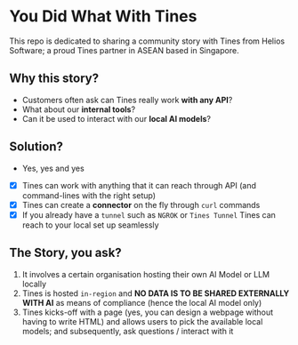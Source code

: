 # You Did What With Tines
This repo is dedicated to sharing a community story with Tines from Helios Software; a proud Tines partner in ASEAN based in Singapore.

## Why this story?
- Customers often ask can Tines really work **with any API**? 
- What about our **internal tools**?
- Can it be used to interact with our **local AI models**?

## Solution?
- Yes, yes and yes
- [X] Tines can work with anything that it can reach through API (and command-lines with the right setup)
- [X] Tines can create a **connector** on the fly through `curl` commands
- [X] If you already have a `tunnel` such as `NGROK` or `Tines Tunnel` Tines can reach to your local set up seamlessly

## The Story, you ask?
1. It involves a certain organisation hosting their own AI Model or LLM locally
2. Tines is hosted `in-region` and **NO DATA IS TO BE SHARED EXTERNALLY WITH AI** as means of compliance (hence the local AI model only)
3. Tines kicks-off with a page (yes, you can design a webpage without having to write HTML) and allows users to pick the available local models; and subsequently, ask questions / interact with it


